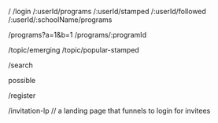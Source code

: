 /
/login
/:userId/programs
/:userId/stamped
/:userId/followed
/:userId/:schoolName/programs

/programs?a=1&b=1
/programs/:programId

/topic/emerging
/topic/popular-stamped

/search


possible

/register

/invitation-lp   // a landing page that funnels to login for invitees 
